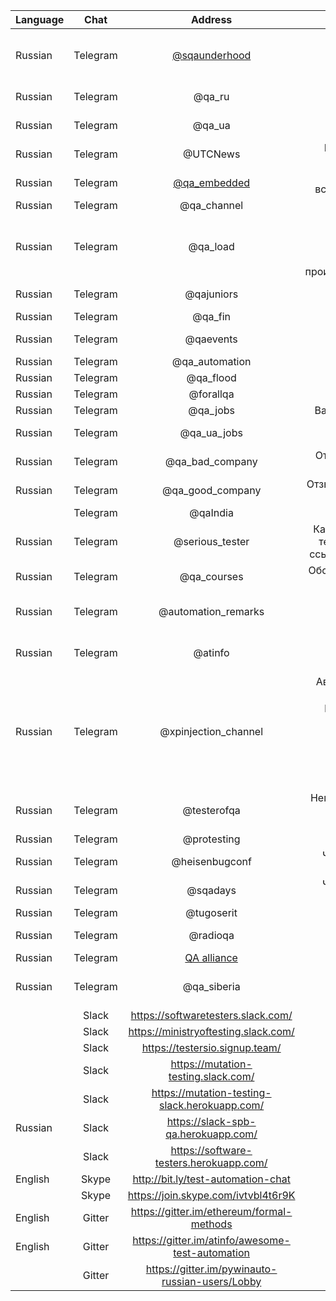 | Language | Chat      | Address           | Description |
|----------|:---------:|:-----------------:| -----------:|
| Russian  | Telegram  | [@sqaunderhood](https://t.me/sqaunderhood) | Фильтрованный контент о тестировании и качестве ПО |
| Russian  | Telegram  | @qa_ru			| Чат российских тестировщиков |
| Russian  | Telegram  | @qa_ua			| Чат украинских тестировщиков |
| Russian  | Telegram  | @UTCNews   | Канал уральских тестировщиков |
| Russian  | Telegram  | [@qa_embedded](https://t.me/qa_embedded) | Тестирование встраиваемого ПО |
| Russian  | Telegram  | @qa_channel		| |
| Russian  | Telegram  | @qa_load     | Обсуждение нагрузочного тестирования и тестирования производительности
| Russian  | Telegram  | @qajuniors		| Вопросы от новичков | 
| Russian  | Telegram  | @qa_fin		| |
| Russian  | Telegram  | @qaevents		| Обсуждения и анонсы событий |
| Russian  | Telegram  | @qa_automation		| |
| Russian  | Telegram  | @qa_flood		| |
| Russian  | Telegram  | @forallqa		| Вакансии |
| Russian  | Telegram  | @qa_jobs		| Вакансии в России |
| Russian  | Telegram  | @qa_ua_jobs		| Вакансии на Украине |
| Russian  | Telegram  | @qa_bad_company	| Отзывы о "плохих" работодателях |
| Russian  | Telegram  | @qa_good_company	| Отзывы о "хороших" работодателях |
|          | Telegram  | @qaIndia		| |
| Russian  | Telegram  | @serious_tester	| Канал "Серьезного тестировщика" со ссылками на статьи |
| Russian  | Telegram  | @qa_courses		| Обсуждение курсов для обучения |
| Russian  | Telegram  | @automation_remarks	| Канал об автоматизации тестирования |
| Russian  | Telegram  | @atinfo		| Канал об автоматизации тестирования |
| Russian  | Telegram  | @xpinjection_channel	| Авторский канал о Java, распределённых системах, процессах разработки, инженерных практиках, QA, конференциях |
| Russian  | Telegram  | @testerofqa		| Непутёвые путевые заметки тестировщика |
| Russian  | Telegram  | @protesting            | |
| Russian  | Telegram  | @heisenbugconf 	| Чат конференции Гейзенбаг |
| Russian  | Telegram  | @sqadays		| Чат конференции SQA Days |
| Russian  | Telegram  | @tugoserit	        | |
| Russian  | Telegram  | @radioqa		| Канал подкаста RadioQA |
| Russian  | Telegram  | [QA alliance](https://t.me/joinchat/AAAAAD-Bi62HiQjEQ9FIqA) | |
| Russian  | Telegram  | @qa_siberia | Сообщество тестировщиков Сибири |
|          | Slack     | https://softwaretesters.slack.com/		| |
|          | Slack     | https://ministryoftesting.slack.com/		| |
|          | Slack     | https://testersio.signup.team/			| |
|          | Slack     | https://mutation-testing.slack.com/		| |
|          | Slack     | https://mutation-testing-slack.herokuapp.com/	| |
| Russian  | Slack     | https://slack-spb-qa.herokuapp.com/		| |
|          | Slack     | https://software-testers.herokuapp.com/	| |
| English  | Skype     | http://bit.ly/test-automation-chat		| |
|          | Skype     | https://join.skype.com/ivtvbl4t6r9K		| |
| English  | Gitter    | https://gitter.im/ethereum/formal-methods	| |
| English  | Gitter    | https://gitter.im/atinfo/awesome-test-automation	| |
|          | Gitter    | https://gitter.im/pywinauto-russian-users/Lobby	| |
